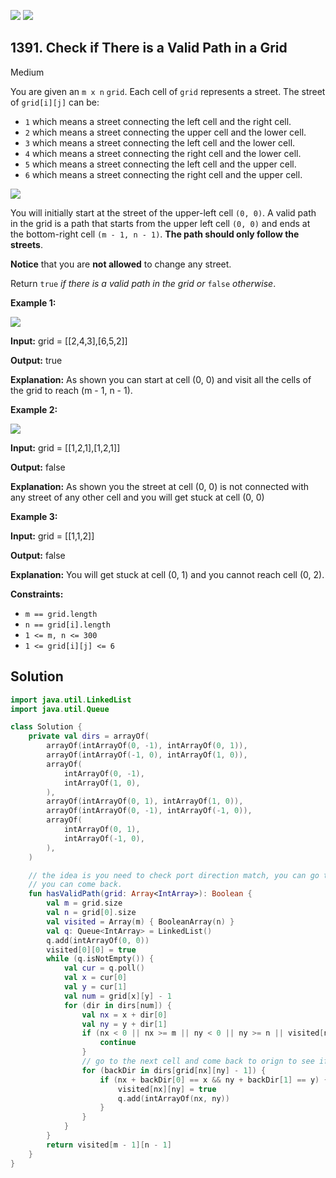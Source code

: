 [![](https://img.shields.io/github/stars/javadev/LeetCode-in-Kotlin?label=Stars&style=flat-square)](https://github.com/javadev/LeetCode-in-Kotlin)
[![](https://img.shields.io/github/forks/javadev/LeetCode-in-Kotlin?label=Fork%20me%20on%20GitHub%20&style=flat-square)](https://github.com/javadev/LeetCode-in-Kotlin/fork)

## 1391\. Check if There is a Valid Path in a Grid

Medium

You are given an `m x n` `grid`. Each cell of `grid` represents a street. The street of `grid[i][j]` can be:

*   `1` which means a street connecting the left cell and the right cell.
*   `2` which means a street connecting the upper cell and the lower cell.
*   `3` which means a street connecting the left cell and the lower cell.
*   `4` which means a street connecting the right cell and the lower cell.
*   `5` which means a street connecting the left cell and the upper cell.
*   `6` which means a street connecting the right cell and the upper cell.

![](https://assets.leetcode.com/uploads/2020/03/05/main.png)

You will initially start at the street of the upper-left cell `(0, 0)`. A valid path in the grid is a path that starts from the upper left cell `(0, 0)` and ends at the bottom-right cell `(m - 1, n - 1)`. **The path should only follow the streets**.

**Notice** that you are **not allowed** to change any street.

Return `true` _if there is a valid path in the grid or_ `false` _otherwise_.

**Example 1:**

![](https://assets.leetcode.com/uploads/2020/03/05/e1.png)

**Input:** grid = \[\[2,4,3],[6,5,2]]

**Output:** true

**Explanation:** As shown you can start at cell (0, 0) and visit all the cells of the grid to reach (m - 1, n - 1).

**Example 2:**

![](https://assets.leetcode.com/uploads/2020/03/05/e2.png)

**Input:** grid = \[\[1,2,1],[1,2,1]]

**Output:** false

**Explanation:** As shown you the street at cell (0, 0) is not connected with any street of any other cell and you will get stuck at cell (0, 0)

**Example 3:**

**Input:** grid = \[\[1,1,2]]

**Output:** false

**Explanation:** You will get stuck at cell (0, 1) and you cannot reach cell (0, 2).

**Constraints:**

*   `m == grid.length`
*   `n == grid[i].length`
*   `1 <= m, n <= 300`
*   `1 <= grid[i][j] <= 6`

## Solution

```kotlin
import java.util.LinkedList
import java.util.Queue

class Solution {
    private val dirs = arrayOf(
        arrayOf(intArrayOf(0, -1), intArrayOf(0, 1)),
        arrayOf(intArrayOf(-1, 0), intArrayOf(1, 0)),
        arrayOf(
            intArrayOf(0, -1),
            intArrayOf(1, 0),
        ),
        arrayOf(intArrayOf(0, 1), intArrayOf(1, 0)),
        arrayOf(intArrayOf(0, -1), intArrayOf(-1, 0)),
        arrayOf(
            intArrayOf(0, 1),
            intArrayOf(-1, 0),
        ),
    )

    // the idea is you need to check port direction match, you can go to next cell and check whether
    // you can come back.
    fun hasValidPath(grid: Array<IntArray>): Boolean {
        val m = grid.size
        val n = grid[0].size
        val visited = Array(m) { BooleanArray(n) }
        val q: Queue<IntArray> = LinkedList()
        q.add(intArrayOf(0, 0))
        visited[0][0] = true
        while (q.isNotEmpty()) {
            val cur = q.poll()
            val x = cur[0]
            val y = cur[1]
            val num = grid[x][y] - 1
            for (dir in dirs[num]) {
                val nx = x + dir[0]
                val ny = y + dir[1]
                if (nx < 0 || nx >= m || ny < 0 || ny >= n || visited[nx][ny]) {
                    continue
                }
                // go to the next cell and come back to orign to see if port directions are same
                for (backDir in dirs[grid[nx][ny] - 1]) {
                    if (nx + backDir[0] == x && ny + backDir[1] == y) {
                        visited[nx][ny] = true
                        q.add(intArrayOf(nx, ny))
                    }
                }
            }
        }
        return visited[m - 1][n - 1]
    }
}
```